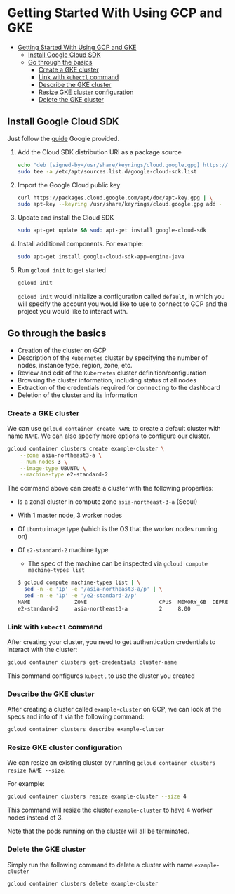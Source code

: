 # Getting Started With Using GCP and GKE

- [Getting Started With Using GCP and GKE](#getting-started-with-using-gcp-and-gke)
  - [Install Google Cloud SDK](#install-google-cloud-sdk)
  - [Go through the basics](#go-through-the-basics)
    - [Create a GKE cluster](#create-a-gke-cluster)
    - [Link with `kubectl` command](#link-with-kubectl-command)
    - [Describe the GKE cluster](#describe-the-gke-cluster)
    - [Resize GKE cluster configuration](#resize-gke-cluster-configuration)
    - [Delete the GKE cluster](#delete-the-gke-cluster)

## Install Google Cloud SDK

Just follow the [guide](https://cloud.google.com/sdk/docs/install#deb) Google provided.

1. Add the Cloud SDK distribution URI as a package source

   ```bash
   echo "deb [signed-by=/usr/share/keyrings/cloud.google.gpg] https://packages.cloud.google.com/apt cloud-sdk main" | \
   sudo tee -a /etc/apt/sources.list.d/google-cloud-sdk.list
   ```

2. Import the Google Cloud public key

   ```bash
   curl https://packages.cloud.google.com/apt/doc/apt-key.gpg | \
   sudo apt-key --keyring /usr/share/keyrings/cloud.google.gpg add -
   ```

3. Update and install the Cloud SDK

   ```bash
   sudo apt-get update && sudo apt-get install google-cloud-sdk
   ```

4. Install additional components. For example:

   ```bash
   sudo apt-get install google-cloud-sdk-app-engine-java
   ```

5. Run `gcloud init` to get started

   ```bash
   gcloud init
   ```

   `gcloud init` would initialize a configuration called `default`, in which you will specify the account you would like to use to connect to GCP and the project you would like to interact with.

## Go through the basics

- Creation of the cluster on GCP
- Description of the `Kubernetes` cluster by specifying the number of nodes, instance type, region, zone, etc.
- Review and edit of the `Kubernetes` cluster definition/configuration
- Browsing the cluster information, including status of all nodes
- Extraction of the credentials required for connecting to the dashboard
- Deletion of the cluster and its information

### Create a GKE cluster

We can use `gcloud container create NAME` to create a default cluster with name `NAME`. We can also specify more options to configure our cluster.

```bash
gcloud container clusters create example-cluster \
    --zone asia-northeast3-a \
    --num-nodes 3 \
    --image-type UBUNTU \
    --machine-type e2-standard-2
```

The command above can create a cluster with the following properties:

- Is a zonal cluster in compute zone `asia-northeast-3-a` (Seoul)
- With 1 master node, 3 worker nodes
- Of `Ubuntu` image type (which is the OS that the worker nodes running on)
- Of `e2-standard-2` machine type
  - The spec of the machine can be inspected via `gcloud compute machine-types list`

   ```bash
   $ gcloud compute machine-types list | \
     sed -n -e '1p' -e '/asia-northeast3-a/p' | \
     sed -n -e '1p' -e '/e2-standard-2/p'
   NAME              ZONE                       CPUS  MEMORY_GB  DEPRECATED
   e2-standard-2     asia-northeast3-a          2     8.00
   ```

### Link with `kubectl` command

After creating your cluster, you need to get authentication credentials to interact with the cluster:

```bash
gcloud container clusters get-credentials cluster-name
```

This command configures `kubectl` to use the cluster you created

### Describe the GKE cluster

After creating a cluster called `example-cluster` on GCP, we can look at the specs and info of it via the following command:

```bash
gcloud container clusters describe example-cluster
```

### Resize GKE cluster configuration

We can resize an existing cluster by running `gcloud container clusters resize NAME --size`.

For example:

```bash
gcloud container clusters resize example-cluster --size 4
```

This command will resize the cluster `example-cluster` to have 4 worker nodes instead of 3.

Note that the pods running on the cluster will all be terminated.

### Delete the GKE cluster

Simply run the following command to delete a cluster with name `example-cluster`

```bash
gcloud container clusters delete example-cluster
```
